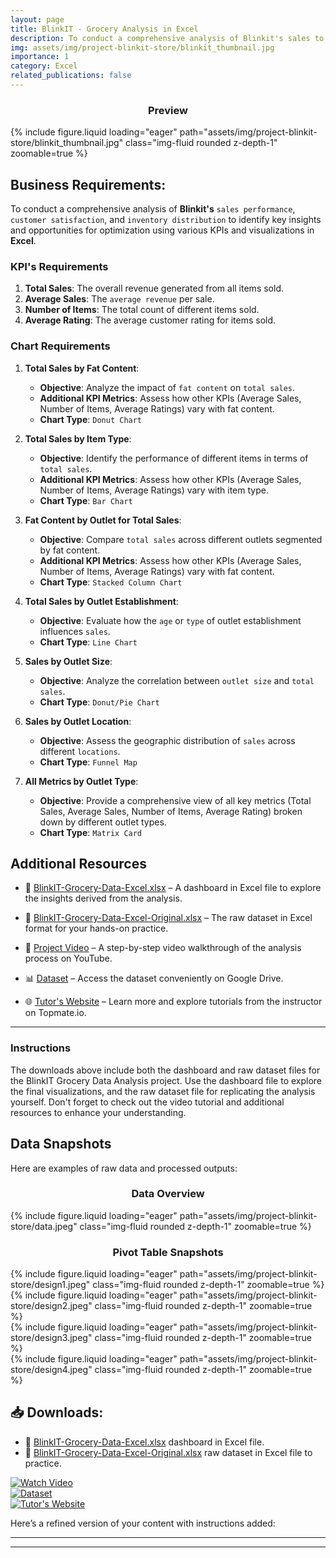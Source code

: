 ```yaml
---
layout: page
title: BlinkIT - Grocery Analysis in Excel
description: To conduct a comprehensive analysis of Blinkit's sales to identify key insights using various KPIs and visualizations in Excel.
img: assets/img/project-blinkit-store/blinkit_thumbnail.jpg
importance: 1
category: Excel
related_publications: false
---
```

<div align="center">
  <h3>Preview</h3>
</div>

<div class="col-sm mt-3 mt-md-0">
    {% include figure.liquid loading="eager" path="assets/img/project-blinkit-store/blinkit_thumbnail.jpg" class="img-fluid rounded z-depth-1" zoomable=true %}
</div>

## Business Requirements:

To conduct a comprehensive analysis of **Blinkit's** `sales performance`, `customer satisfaction`, and `inventory distribution` to identify key insights and opportunities for optimization using various KPIs and visualizations in **Excel**.

### KPI's Requirements

1. **Total Sales**: The overall revenue generated from all items sold.  
2. **Average Sales**: The `average revenue` per sale.  
3. **Number of Items**: The total count of different items sold.  
4. **Average Rating**: The average customer rating for items sold.  

### Chart Requirements

1. **Total Sales by Fat Content**:  
   - **Objective**: Analyze the impact of `fat content` on `total sales`.  
   - **Additional KPI Metrics**: Assess how other KPIs (Average Sales, Number of Items, Average Ratings) vary with fat content.  
   - **Chart Type**: `Donut Chart`  

2. **Total Sales by Item Type**:  
   - **Objective**: Identify the performance of different items in terms of `total sales`.  
   - **Additional KPI Metrics**: Assess how other KPIs (Average Sales, Number of Items, Average Ratings) vary with item type.  
   - **Chart Type**: `Bar Chart`  

3. **Fat Content by Outlet for Total Sales**:  
   - **Objective**: Compare `total sales` across different outlets segmented by fat content.  
   - **Additional KPI Metrics**: Assess how other KPIs (Average Sales, Number of Items, Average Ratings) vary with fat content.  
   - **Chart Type**: `Stacked Column Chart`  

4. **Total Sales by Outlet Establishment**:  
   - **Objective**: Evaluate how the `age` or `type` of outlet establishment influences `sales`.  
   - **Chart Type**: `Line Chart`  

5. **Sales by Outlet Size**:  
   - **Objective**: Analyze the correlation between `outlet size` and `total sales`.  
   - **Chart Type**: `Donut/Pie Chart`  

6. **Sales by Outlet Location**:  
   - **Objective**: Assess the geographic distribution of `sales` across different `locations`.  
   - **Chart Type**: `Funnel Map`  

7. **All Metrics by Outlet Type**:  
   - **Objective**: Provide a comprehensive view of all key metrics (Total Sales, Average Sales, Number of Items, Average Rating) broken down by different outlet types.  
   - **Chart Type**: `Matrix Card`   

## Additional Resources  

- 📂 [BlinkIT-Grocery-Data-Excel.xlsx](https://raw.githubusercontent.com/anmmashud/Blinkit_Grocery_Analysis_Excel/main/BlinkIT-Grocery-Data-Excel.xlsx) – A dashboard in Excel file to explore the insights derived from the analysis.  
- 📂 [BlinkIT-Grocery-Data-Excel-Original.xlsx](https://raw.githubusercontent.com/anmmashud/Blinkit_Grocery_Analysis_Excel/main/BlinkIT-Grocery-Data-Excel-Original.xlsx) – The raw dataset in Excel format for your hands-on practice.  


- 🎥 [Project Video](https://www.youtube.com/watch?v=klZj_282ApY&t=29s) – A step-by-step video walkthrough of the analysis process on YouTube.  
- 📊 [Dataset](https://drive.google.com/drive/folders/1Mlc_fvIrK793HedcpwbEpv13LdAs4yBg) – Access the dataset conveniently on Google Drive.  
- 🌐 [Tutor's Website](https://topmate.io/data_tutorials) – Learn more and explore tutorials from the instructor on Topmate.io.  

--- 

### Instructions  
The downloads above include both the dashboard and raw dataset files for the BlinkIT Grocery Data Analysis project. Use the dashboard file to explore the final visualizations, and the raw dataset file for replicating the analysis yourself. Don't forget to check out the video tutorial and additional resources to enhance your understanding.  

## Data Snapshots

Here are examples of raw data and processed outputs:

<div align="center">
  <h3><b>Data Overview</b></h3>
</div>

<div class="col-sm mt-3 mt-md-0">
    {% include figure.liquid loading="eager" path="assets/img/project-blinkit-store/data.jpeg" class="img-fluid rounded z-depth-1" zoomable=true %}
</div>

<div align="center">
  <h3><b>Pivot Table Snapshots</b></h3>
</div>

<div class="col-sm mt-3 mt-md-0">
    {% include figure.liquid loading="eager" path="assets/img/project-blinkit-store/design1.jpeg" class="img-fluid rounded z-depth-1" zoomable=true %}
</div>

<div class="col-sm mt-3 mt-md-0">
    {% include figure.liquid loading="eager" path="assets/img/project-blinkit-store/design2.jpeg" class="img-fluid rounded z-depth-1" zoomable=true %}
</div>

<div class="col-sm mt-3 mt-md-0">
    {% include figure.liquid loading="eager" path="assets/img/project-blinkit-store/design3.jpeg" class="img-fluid rounded z-depth-1" zoomable=true %}
</div>

<div class="col-sm mt-3 mt-md-0">
    {% include figure.liquid loading="eager" path="assets/img/project-blinkit-store/design4.jpeg" class="img-fluid rounded z-depth-1" zoomable=true %}
</div>

## 📥 Downloads:

- 📂 [BlinkIT-Grocery-Data-Excel.xlsx](https://raw.githubusercontent.com/anmmashud/Blinkit_Grocery_Analysis_Excel/main/BlinkIT-Grocery-Data-Excel.xlsx) dashboard in Excel file.  
- 📂 [BlinkIT-Grocery-Data-Excel-Original.xlsx](https://raw.githubusercontent.com/anmmashud/Blinkit_Grocery_Analysis_Excel/main/BlinkIT-Grocery-Data-Excel-Original.xlsx) raw dataset in Excel file to practice.


[![Watch Video](https://img.shields.io/badge/Project%20Video-YouTube-red)](https://www.youtube.com/watch?v=klZj_282ApY&t=29s)  
[![Dataset](https://img.shields.io/badge/Dataset-Google%20Drive-blue)](https://drive.google.com/drive/folders/1Mlc_fvIrK793HedcpwbEpv13LdAs4yBg)  
[![Tutor's Website](https://img.shields.io/badge/Tutor's%20Website-Topmate.io-green)](https://topmate.io/data_tutorials)


Here’s a refined version of your content with instructions added:  

---



---  